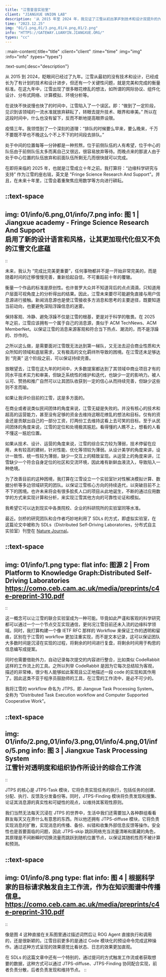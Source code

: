 ```yaml
---
title: "江雪銮音实验室"
client: "JIANGXUE UNION LAB"
description: '从 2015 年至 2024 年，我见证了江雪从初出茅庐到技术和设计双提升的九年成长历程。在这段时间中，我们面临着如何定义完美与完成的衡量标准的挑战，并探索了诸如网际协议、组件化设计和分布式网络等领域。在即将到来的十年，我们将聚焦应用数学和边缘科学研究，坚持 “完成比完美更重要” 的原则。我们也将建立一个与时俱进、注重实现的工作流系统，以实现科学研究的透明度和可靠性。'
time: "2023.12.25"
img: "01/1.png,01/3.png,01/4.png,01/2.png"
info: "HTTPS://GATEWAY.LUANYIN.JIANGXUE.ORG/"
types: "cc"
---
```


::main-content{:title="title" :client="client" :time="time" :img="img" :info="info" :types="types"}

:text-sum{:desc="description"}

从 2015 到 2024，眨眼间已经过了九年。江雪从最初的没有技术和设计，已经成长为了有计划的技术和设计进步，但还有一个关键性问题，就是完美和完成的衡量标准。在这九年中，江雪出现了很多眼花缭乱的想法，如所谓的网际协议、组件化设计、分布式网络、计算模拟、环境分析等。

在说快不快说慢也快了的时间中，江雪陷入了一个误区。即：“做到了一定阶段，见识到该领域的一流水准就放弃耕耘了，转眼去提升技术、眼界和审美。” 所以在这段时间中，什么也没有留下，反而不断地提高眼界设限。

疫情三年。我领悟到了一个深刻的道理：“排队的时候要么早来，要么晚来，千万不要既不早也不晚这么个不上不下的时间段去排队。”

处于中间的位置每等一分钟都是一种煎熬，位于前侧队伍的人有希望，位于中心的队伍由于前侧队伍太多而离自己又很远，很容易放弃等待。而晚点来的那波人由于处于中心位置的队伍放弃和前面队伍所剩无几而很快就可以完成。

在即将来临的 2025 年，也就是江雪成立十年之前。我打算将：“边缘科学研究与支持” 作为江雪的座右铭，英文是 "Fringe Science Research And Support"。并且，在未来十年里，江雪会着重聚焦应用数学等方向进行耕耘。

::text-space
---
img: 01/info/6.png,01/info/7.png
info: 图 1 | Jiangxue academy - Fringe Science Research And Support<br>启用了新的设计语言和风格，让其更加现代化但又不负的江雪文化底蕴
---
::

未来，我认为 “完成比完美更重要”，任何事物都并不是一开始非常完美的，而是随着时间的迁移慢慢完善，重新拾起自信，不可重蹈前十年的覆辙。

衡量一个作品的标准是原创性。也许普罗大众并不知道背后的点点滴滴，只知道用户层面可视角度上的分析得出的结果。因此，江雪未来要尽可能避免直接与用户信息源进行接触。新闻消息源也是使江雪接收多方消息和思考的主要途径，既要知道当前动向，也要避免深陷浮躁信息的迷雾。

保持客观、冷静、避免浮躁不仅是江雪的根基，更是对于科学的敬畏。在 2025 年之前，江雪应该拥有一个属于自己的消息源，类似于 ACM TechNews、ACM MemberNet。以保证江雪的消息来源客观和符合当下热点、潮流的，而不是浮躁的、炒作的。

之所以这么做，是需要面对江雪既无法达到第一梯队，又无法去迎合商业性质和大众所知的领域和底层需求，又有极高的文化羁绊所导致的困境。在江雪还未足够达到 “完美” 这个阶段之前，可以保证持续完善。

放眼望去，江雪在这九年的时间中，大多数提案都达到了其领域中商业项目才有的同水平技术实力和审美，但缺乏系统性的维护和迭代，也缺少一定的影响力。被人认可、赞扬和推广自然可以让其团队收获到一定的信心从而持续完善，但缺少这些则不言而喻。

如果让我评价目前的江雪，这是多方面的。

在商业或者说类似民间团体的角度来说，江雪无疑是失败的。并没有核心的技术和超高的运营能力，甚至没有足够的资金去维持这眼花缭乱的想法和目标。仅有的资金还是贡献出自己的一部分工资，打两份工去维持这看上去可笑的目标。至于从民间团体的角度来说，江雪的定位和处境极其尴尬。看得懂的人瞧不上，想看的人看不懂这一尴尬位置。

如果从技术、设计、运营的角度来说，江雪的综合实力较为薄弱，技术停留在应用，未有较高的建树，针对性能、优化等领较为薄弱。从设计美学的角度来讲，设计一致性、统一性较为薄弱，缺少一交互上的精致呈现。从运营上的角度来讲，江雪缺少一个符合自身定位的社区和交流环境，因此难有新鲜血液流入，导致陷入一种绝境。

为了改善目前的这种困境，我打算在江雪设立一个实验室针对性解决模拟计算、数据分析等多边领域研究的团队。以保证江雪核心方向的持续迭代，以突破目前不上不下的困境。也许未来将会有很多脍炙人口的项目从此地诞生，不断的通过应用数学的方式来实现计算和分析，来实现江雪其他方向的可靠性论证和模拟。

我希望它可以达到现实中各类院校、企业的科研院所的实验室同等水准。

最近。剑桥的研究团队和合作者巧妙地利用了 SDLs 的方式，即虚拟实验室，在这篇论文中被称为 SDLs（Distributed Self-Driving Laboratories，分布式自主实验室）刊登在 [Nature Journal](https://www.nature.com/articles/s41467-023-44599-9)。

::text-space
---
img: 01/info/1.png
type: flat
info: 图源 2 | From Platform to Knowledge Graph:Distributed Self-Driving Laboratories <br/> https://como.ceb.cam.ac.uk/media/preprints/c4e-preprint-310.pdf
---
::

这一概念可以让江雪的联合实验室成为一种可能。毕竟如此严谨和客观的科学研究都可以通过一个一个节点交互实现通信，更何况江雪目前还未入流的边缘科学领域。同时，我打算构建一个像 IETF RFC 那样的 Workflow 来保证工作的透明和留痕，区别在于江雪的 workflow 更加注重实现，而不是文本记录，这可以保证团队大多数时间是沉浸在实现的过程，将剩余的时间进行复盘，将剩余时间用于构思的信息编写成提案。

同时也需要借助外力，自动记录每次提交的内容进行整合，比如类似 CodeRabbit 这样的工作流上的工具。之所以列举 CodeRabbit 是因为它每次总结较为客观，描述的非常棒，很少有人能够如此客观且公正地描述一段 code 的实现和其作用了。因此这类不亚于程序员鼓励师的工具，在江雪的工作流中，是必不可少的。

我将江雪的 workflow 命名为 JTPS，即 Jiangxue Task Processing System。全称为 “Distributed Task Execution workflow and Computer Supported Cooperative Work”。

::text-space
---
img: 01/info/2.png,01/info/3.png,01/info/4.png,01/info/5.png
info: 图 3 | Jiangxue Task Processing System <br> 江雪针对透明度和组织协作所设计的综合工作流
---
::

JTPS 的核心是 JTPS-Task 模块，它将负责实现任务的执行，包括任务的创建、分配、执行、反馈及分发备份等。同时，JTPS-Finding 模块将负责发现和搜集、论证其消息源的真实性和可疑性的观点，以维持其客观性原则。

我们当然无法每天沉浸在 JTPS 的世界中，生活中我们还需要加入各种群组看看群友每天又在弄什么有意思的东西。所以他还拥有 JTPS-diffuse 模块，它将负责实现消息的扩散，实现消息的传播、备份、纠错和收集外部信息反馈等操作。安全性也是首要面临的问题，因此 JTPS-skip 跳跃网络充当流量清晰和匿藏的角色，其原理是不间断瞬时切换流量而跳跃到随机位置节点，以保证其随机性而不被计算和预测。

::text-space
---
img: 01/info/8.png
type: flat
info: 图 4 | 根据科学家的目标请求触发自主工作流，作为在知识图谱中传播信息。https://como.ceb.cam.ac.uk/media/preprints/c4e-preprint-310.pdf
---
::

像是图 4 这种直接在关系图里通过描述词然后让 ROG Agent 直接执行和调用的，还是很新颖的。江雪目前更多的是通过 Code 模块化的预设命令完成这种操作。通过这种方式呈现的效果感觉比看状态、日志的效果更加直观。

在 SDLs 的这篇文章中还有一个特别的，通过提问的方式触发工作流或者获取想要的数据，这种方式可以通过 JTPS-diffuse、JTPS-Finding 协同配合实现，前者负责分散，后者负责发现和维持节点。
::
